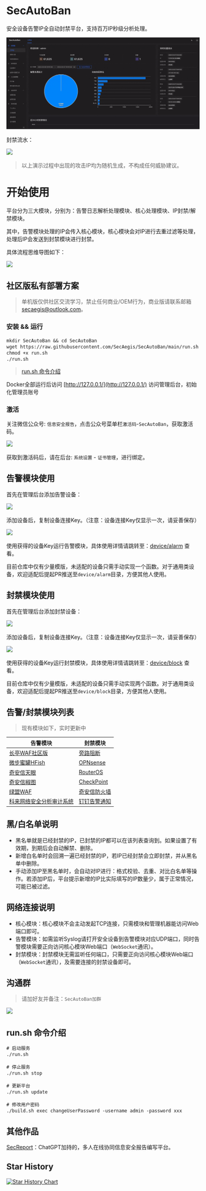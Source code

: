 # SecAutoBan
安全设备告警IP全自动封禁平台，支持百万IP秒级分析处理。

![](./img/index.gif)

封禁流水：

![](./img/dashboard.gif)

> 以上演示过程中出现的攻击IP均为随机生成，不构成任何威胁建议。

# 开始使用

平台分为三大模块，分别为：告警日志解析处理模块、核心处理模块、IP封禁/解禁模块。

其中，告警模块处理的IP会传入核心模块，核心模块会对IP进行去重过滤等处理，处理后IP会发送到封禁模块进行封禁。

具体流程思维导图如下：

![](./img/mind.jpg)

## 社区版私有部署方案

> 单机版仅供社区交流学习，禁止任何商业/OEM行为，商业版请联系邮箱[secaegis@outlook.com](mailto:secaegis@outlook.com)。

### 安装 && 运行

```shell
mkdir SecAutoBan && cd SecAutoBan
wget https://raw.githubusercontent.com/SecAegis/SecAutoBan/main/run.sh
chmod +x run.sh
./run.sh
```

> [run.sh 命令介绍](#runsh-命令介绍)

Docker全部运行后访问 [http://127.0.0.1/](http://127.0.0.1/) 访问管理后台，初始化管理员账号

### 激活

关注微信公众号: `信息安全报告`，点击公众号菜单栏`激活码`-`SecAutoBan`，获取激活码。

<img width="250" src="./img/mp_wx.jpg">

获取到激活码后，请在后台: `系统设置` - `证书管理`，进行绑定。

## 告警模块使用
首先在管理后台添加告警设备：

![](./img/alarm1.jpg)

添加设备后，复制设备连接Key。（注意：设备连接Key仅显示一次，请妥善保存）

![](./img/alarm2.jpg)

使用获得的设备Key运行告警模块，具体使用详情请跳转至：[device/alarm](./device/alarm) 查看。

目前仓库中仅有少量模版，未适配的设备只需手动实现一个函数。对于通用类设备，欢迎适配后提起PR推送至`device/alarm`目录，方便其他人使用。

## 封禁模块使用
首先在管理后台添加封禁设备：

![](./img/block1.jpg)

添加设备后，复制设备连接Key。（注意：设备连接Key仅显示一次，请妥善保存）

![](./img/block2.jpg)

使用获得的设备Key运行封禁模块，具体使用详情请跳转至：[device/block](./device/block) 查看。

目前仓库中仅有少量模版，未适配的设备只需手动实现两个函数。对于通用类设备，欢迎适配后提起PR推送至`device/block`目录，方便其他人使用。

## 告警/封禁模块列表

> 现有模块如下，实时更新中

| 告警模块  | 封禁模块 |
| ------------- | -------- |
| [长亭WAF社区版](./device/alarm/chaitin_waf_ce) | [旁路阻断](./device/block/tcp_reset) |
| [微步蜜罐HFish](./device/alarm/threatbook_hfish) | [OPNsense](./device/block/opnsense) |
| [奇安信天眼](./device/alarm/qianxin_skyeye) |[RouterOS](./device/block/router_os) |
| [奇安信椒图](./device/alarm/qianxin_jowtolock) | [CheckPoint](./check_point) |
| [绿盟WAF](./device/alarm/nsfocus_waf) | [奇安信防火墙](./device/block/qianxin_firewall) |
| [科来网络安全分析审计系统](./device/alarm/kelai_wangluoanquanfenxishenjixitong) | [钉钉告警通知](./device/block/dingtalk_robot) |


## 黑/白名单说明

* 黑名单就是已经封禁的IP，已封禁的IP都可以在该列表查询到。如果设置了有效期，到期后会自动解禁、删除。
* 新增白名单时会回溯一遍已经封禁的IP，若IP已经封禁会立即封禁，并从黑名单中删除。
* 手动添加IP至黑名单时，会自动对IP进行：格式校验、去重、对比白名单等操作。若添加IP后，平台提示新增的IP比实际填写的IP数量少，属于正常情况，可能已被过滤。

## 网络连接说明

* 核心模块：核心模块不会主动发起TCP连接，只需模块和管理机器能访问Web端口即可。
* 告警模块：如需监听Syslog请打开安全设备到告警模块对应UDP端口，同时告警模块需要正向访问核心模块Web端口（`WebSocket`通讯）。
* 封禁模块：封禁模块无需监听任何端口，只需要正向访问核心模块Web端口（`WebSocket`通讯），及需要连接的封禁设备即可。

## 沟通群

> 请加好友并备注：`SecAutoBan加群`

<img width="250" src="./img/wx.jpg">

## run.sh 命令介绍

```shell
# 启动服务
./run.sh

# 停止服务
./run.sh stop

# 更新平台
./run.sh update

# 修改用户密码
./build.sh exec changeUserPassword -username admin -password xxx
```

## 其他作品

[SecReport](https://github.com/SecAegis/SecReport)：ChatGPT加持的，多人在线协同信息安全报告编写平台。

## Star History

<a href="https://github.com/sec-report/SecAutoBan/stargazers">
    <img width="500" alt="Star History Chart" src="https://api.star-history.com/svg?repos=sec-report/SecAutoBan&type=Date">
</a> 
